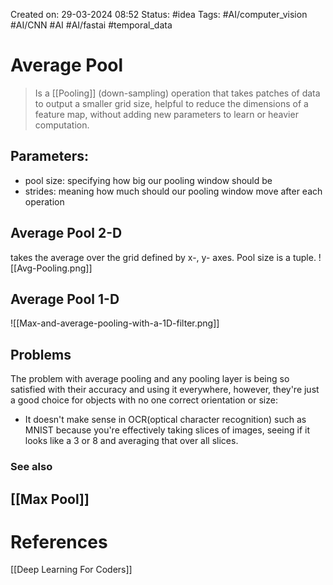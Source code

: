 Created on: 29-03-2024 08:52
Status: #idea
Tags: #AI/computer_vision #AI/CNN #AI #AI/fastai #temporal_data
# Average Pool
> Is a [[Pooling]] (down-sampling) operation that takes patches of data to output a smaller grid size, helpful to reduce the dimensions of a feature map, without adding new parameters to learn or heavier computation.

 ## **Parameters:** 
 - pool size: specifying how big our pooling window should be
 - strides: meaning how much should our pooling window move after each operation
## Average Pool 2-D
takes the average over the grid defined by x-, y- axes. Pool size is a tuple.
![[Avg-Pooling.png]]
## Average Pool 1-D

![[Max-and-average-pooling-with-a-1D-filter.png]]
## Problems 
The problem with average pooling and any pooling layer is being so satisfied with their accuracy and using it everywhere, however, they're just a good choice for objects with no one correct orientation or size:
- It doesn't make sense in OCR(optical character recognition) such as MNIST because you're effectively taking slices of images, seeing if it looks like a 3 or 8 and averaging that over all slices.
### See also
 [[Max Pool]]
-----------------
# References
[[Deep Learning For Coders]]